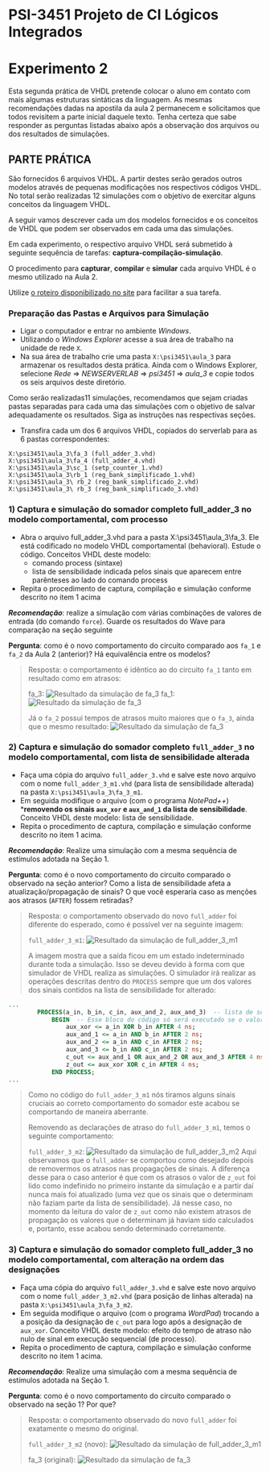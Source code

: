 # PSI-3451 Projeto de CI Lógicos Integrados
# Experimento 2

Esta segunda prática de VHDL pretende colocar o aluno em contato com mais algumas estruturas sintáticas da linguagem. As mesmas recomendações dadas na apostila da aula 2 permanecem e solicitamos que todos revisitem a parte inicial daquele texto. Tenha certeza que sabe responder as perguntas listadas abaixo após a observação dos arquivos ou dos resultados de simulações.

## PARTE PRÁTICA

São fornecidos 6 arquivos VHDL. A partir destes serão gerados outros modelos através de pequenas modificações nos respectivos códigos VHDL. No total serão realizadas 12 simulações com o objetivo de exercitar alguns conceitos da linguagem VHDL.

A seguir vamos descrever cada um dos modelos fornecidos e os conceitos de VHDL que podem ser observados em cada uma das simulações.

Em cada experimento, o respectivo arquivo VHDL será submetido à seguinte sequência de tarefas: **captura-compilação-simulação**.

O procedimento para **capturar**, **compilar** e **simular** cada arquivo VHDL é o mesmo utilizado na Aula 2.

Utilize [o roteiro disponibilizado no site](https://edisciplinas.usp.br/pluginfile.php/4251725/mod_resource/content/1/roteiro%20geral%20para%20uso%20modelsim.pdf) para facilitar a sua tarefa.

### Preparação das Pastas e Arquivos para Simulação

* Ligar o computador e entrar no ambiente *Windows*.
* Utilizando o *Windows Explorer* acesse a sua área de trabalho na unidade de rede `X`.
* Na sua área de trabalho crie uma pasta `X:\psi3451\aula_3` para armazenar os resultados desta prática. Ainda com o Windows Explorer, selecione *Rede* => *NEWSERVERLAB* => *psi3451* => *aula_3* e copie todos os seis arquivos deste diretório.

Como serão realizadas11 simulações, recomendamos que sejam criadas pastas separadas para cada uma das simulações com o objetivo de salvar adequadamente os resultados. Siga as instruções nas respectivas seções.

* Transfira cada um dos 6 arquivos VHDL, copiados do serverlab para as 6 pastas correspondentes:
```
X:\psi3451\aula_3\fa_3 (full_adder_3.vhd)
X:\psi3451\aula_3\fa_4 (full_adder_4.vhd)
X:\psi3451\aula_3\sc_1 (setp_counter_1.vhd)
X:\psi3451\aula_3\rb_1 (reg_bank_simplificado_1.vhd)
X:\psi3451\aula_3\ rb_2 (reg_bank_simplificado_2.vhd)
X:\psi3451\aula_3\ rb_3 (reg_bank_simplificado_3.vhd)
```

### 1) Captura e simulação do somador completo full_adder_3 no modelo comportamental, com processo
* Abra o arquivo full_adder_3.vhd para a pasta X:\psi3451\aula_3\fa_3. Ele está codificado no modelo VHDL comportamental (behavioral). Estude o código. Conceitos VHDL deste modelo:
    * comando process (sintaxe)
    * lista de sensibilidade indicada pelos sinais que aparecem entre parênteses ao lado do comando process
* Repita o procedimento de captura, compilação e simulação conforme descrito no item 1 acima

***Recomendação***: realize a simulação com várias combinações de valores de entrada (do comando `force`). Guarde os resultados do Wave para comparação na seção seguinte

**Pergunta**: como é o novo comportamento do circuito comparado aos `fa_1` e `fa_2` da Aula 2 (anterior)? Há equivalência entre os modelos?

> Resposta: o comportamento é idêntico ao do circuito `fa_1` tanto em resultado como em atrasos:
>
> fa_3:
> ![Resultado da simulação de fa_3](img/fa_3_wave.bmp)
> fa_1:
> ![Resultado da simulação de fa_3](img/img1.png)
>
> Já o `fa_2` possui tempos de atrasos muito maiores que o `fa_3`, ainda que o mesmo resultado:
> ![Resultado da simulação de fa_3](img/img3.png)

### 2) Captura e simulação do somador completo `full_adder_3` no modelo comportamental, com lista de sensibilidade alterada

* Faça uma cópia do arquivo `full_adder_3.vhd` e salve este novo arquivo com o nome `full_adder_3_m1.vhd` (para lista de sensibilidade alterada) na pasta `X:\psi3451\aula_3\fa_3_m1`.
* Em seguida modifique o arquivo (com o programa *NotePad++*) ***removendo os sinais `aux_xor` e `aux_and_1` da lista de sensibilidade**. Conceito VHDL deste modelo: lista de sensibilidade.
* Repita o procedimento de captura, compilação e simulação conforme descrito no item 1 acima.

***Recomendação***: Realize uma simulação com a mesma sequência de estímulos adotada na Seção 1.

**Pergunta**: como é o novo comportamento do circuito comparado o observado na seção anterior? Como a lista de sensibilidade afeta a atualização/propagação de sinais? O que você esperaria caso as menções aos atrasos (`AFTER`) fossem retiradas?

> Resposta: o comportamento observado do novo `full_adder` foi diferente do esperado, como é possível ver na seguinte imagem:
>
> `full_adder_3_m1`:
> ![Resultado da simulação de `full_adder_3_m1`](img/fa_3_m1_wave.bmp)
>
> A imagem mostra que a saída ficou em um estado indeterminado durante toda a simulação.
> Isso se deveu devido à forma com que simulador de VHDL realiza as simulações.
> O simulador irá realizar as operações descritas dentro do `PROCESS` sempre que um dos valores dos sinais contidos na lista de sensibilidade for alterado:
```VHDL
...
        PROCESS(a_in, b_in, c_in, aux_and_2, aux_and_3)  -- lista de sensibilidade
            BEGIN  -- Esse bloco do código só será executado se o valor dos sinais listados acima for alterado
                aux_xor <= a_in XOR b_in AFTER 4 ns;
                aux_and_1 <= a_in AND b_in AFTER 2 ns;
                aux_and_2 <= a_in AND c_in AFTER 2 ns;
                aux_and_3 <= b_in AND c_in AFTER 2 ns;
                c_out <= aux_and_1 OR aux_and_2 OR aux_and_3 AFTER 4 ns;
                z_out <= aux_xor XOR c_in AFTER 4 ns;
            END PROCESS;
...
```
> Como no código do `full_adder_3_m1` nós tiramos alguns sinais cruciais ao correto comportamento do somador este acabou se comportando de maneira aberrante.
>
> Removendo as declarações de atraso do `full_adder_3_m1`, temos o seguinte comportamento:
>
> `full_adder_3_m2`:
> ![Resultado da simulação de `full_adder_3_m2`](img/fa_3_m2_wave.bmp)
> Aqui observamos que o `full_adder` se comportou como desejado depois de removermos os atrasos nas propagações de sinais.
> A diferença desse para o caso anterior é que com os atrasos o valor de `z_out` foi lido como indefinido no primeiro instante da simulação e a partir daí nunca mais foi atualizado (uma vez que os sinais que o determinam não faziam parte da lista de sensibilidade). Já nesse caso, no momento da leitura do valor de `z_out` como não existem atrasos de propagação os valores que o determinam já haviam sido calculados e, portanto, esse acabou sendo determinado corretamente.

### 3) Captura e simulação do somador completo full_adder_3 no modelo comportamental, com alteração na ordem das designações

* Faça uma cópia do arquivo `full_adder_3.vhd` e salve este novo arquivo com o nome `full_adder_3_m2.vhd` (para posição de linhas alterada) na pasta `X:\psi3451\aula_3\fa_3_m2`.
* Em seguida modifique o arquivo (com o programa *WordPad*) trocando a a posição da designação de `c_out` para logo após a designação de `aux_xor`. Conceito VHDL deste modelo: efeito do tempo de atraso não nulo de sinal em execução sequencial (de processo).
* Repita o procedimento de captura, compilação e simulação conforme descrito no item 1 acima.


***Recomendação***: Realize uma simulação com a mesma sequência de estímulos adotada na Seção 1.

**Pergunta**: como é o novo comportamento do circuito comparado o observado na seção 1? Por que?

> Resposta: o comportamento observado do novo `full_adder` foi exatamente o mesmo do original.
>
> `full_adder_3_m2` (novo):
> ![Resultado da simulação de `full_adder_3_m1`](img/fa_3_m1_2_wave.bmp)
>
> fa_3 (original):
> ![Resultado da simulação de fa_3](img/fa_3_wave.bmp)
